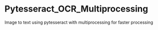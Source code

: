 # Pytesseract_OCR_Multiprocessing
Image to text using pytesseract with multiprocessing for faster processing 
